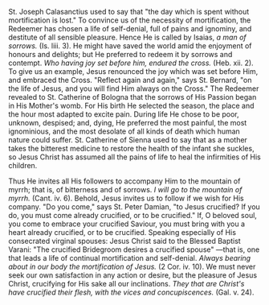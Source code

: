 
St. Joseph Calasanctius used to say that \"the day which is spent without mortification is lost.\" To convince us of the necessity of mortification, the Redeemer has chosen a life of self-denial, full of pains and ignominy, and destitute of all sensible pleasure. Hence He is called by Isaias, *a man of sorrows.* (Is. liii. 3). He might have saved the world amid the enjoyment of honours and delights; but He preferred to redeem it by sorrows and contempt. *Who having joy set before him, endured the cross.* (Heb. xii. 2). To give us an example, Jesus renounced the joy which was set before Him, and embraced the Cross. \"Reflect again and again,\" says St. Bernard, \"on the life of Jesus, and you will find Him always on the Cross.\" The Redeemer revealed to St. Catherine of Bologna that the sorrows of His Passion began in His Mother\'s womb. For His birth He selected the season, the place and the hour most adapted to excite pain. During life He chose to be poor, unknown, despised; and, dying, He preferred the most painful, the most ignominious, and the most desolate of all kinds of death which human nature could suffer. St. Catherine of Sienna used to say that as a mother takes the bitterest medicine to restore the health of the infant she suckles, so Jesus Christ has assumed all the pains of life to heal the infirmities of His children.

Thus He invites all His followers to accompany Him to the mountain of myrrh; that is, of bitterness and of sorrows. *I will go to the mountain of myrrh.* (Cant. iv. 6). Behold, Jesus invites us to follow if we wish for His company. \"Do you come,\" says St. Peter Damian, \"to Jesus crucified? If you do, you must come already crucified, or to be crucified.\" If, O beloved soul, you come to embrace your crucified Saviour, you must bring with you a heart already crucified, or to be crucified. Speaking especially of His consecrated virginal spouses: Jesus Christ said to the Blessed Baptist Varani: \"The crucified Bridegroom desires a crucified spouse\" —that is, one that leads a life of continual mortification and self-denial. *Always bearing about in our body the mortification of Jesus.* (2 Cor. iv. 10). We must never seek our own satisfaction in any action or desire, but the pleasure of Jesus Christ, crucifying for His sake all our inclinations. *They that are Christ\'s have crucified their flesh, with the vices and concupiscences.* (Gal. v. 24).

